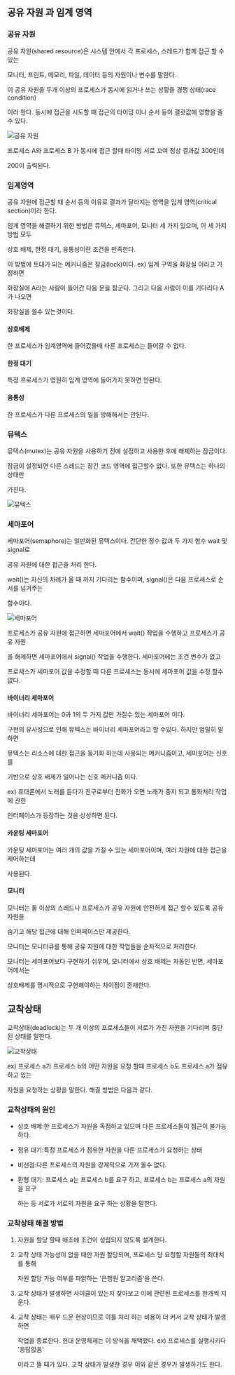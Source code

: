 ## 공유 자원 과 임계 영역



### 공유 자원

공유 자원(shared resource)은 시스템 안에서 각 프로세스, 스레드가 함께 접근 할 수 있는

모니터, 프린트, 메모리, 파일, 데이터 등의 자원이나 변수를 말한다.

이 공유 자원을 두개 이상의 프로세스가 동시에 읽거나  쓰는 상황을 경쟁 상태(race condition)

이라 한다. 동시에 접근을 시도할 때 접근의 타이밍 이나 순서 등이 결괏값에 영향을 줄 수 있다.

![공유 자원](https://user-images.githubusercontent.com/59475851/212529580-127db0af-669f-4b71-bcd7-119e45210dd1.png)

프로세스 A와 프로세스 B 가 동시에 접근 할때 타이밍 서로 꼬여 정상 결과값 300인데

200이 출력된다.



### 임계영역

공유 자원에 접근할 때 순서 등의 이유로 결과가 달라지는 영역을 임계 영역(critical section)이라 한다.

임계 영역을 해결하기 위한 방법은 뮤텍스, 세마포어, 모니터 세 가지 있으며, 이 세 가지 방법 모두

상호 배제, 한정 대기, 융통성이란 조건을 만족한다.



이 방법에 토대가 되는 메커니즘은 잠금(lock)이다. ex) 임계 구역을 화장실 이라고 가정하면

화장실에 A라는 사람이 들어간 다음 문을 잠군다. 그리고 다음 사람이 이를 기다리다 A가 나오면

화장실을 쓸수 있는것이다.



#### 상호배제

한 프로세스가 임계영역에 들어갔을때 다른 프로세스는 들어갈 수 없다.

#### 한정 대기

특정 프로세스가 영원히 임계 영역에 들어가지 못하면 안된다.

#### 융통성

한 프로세스가 다른 프로세스의 일을 방해해서는 안된다.



### 뮤텍스

뮤텍스(mutex)는 공유 자원을 사용하기 전에 설정하고 사용한 후에 해제하는 잠금이다.

잠금이 설정되면 다른 스레드는 잠긴 코드 영역에 접근할수 없다. 또한 뮤텍스는 하나의 상태만

가진다.

![뮤텍스](https://user-images.githubusercontent.com/59475851/212529592-ebf6eafa-8e27-404c-9e9b-f9fa857c2c75.png)

### 세마포어

세마포어(semaphore)는 일반화된 뮤텍스이다. 간단한 정수 값과 두 가지 함수 wait 및 signal로

공유 자원에 대한 접근을 처리 한다.

wait()는 자신의 차례가 올 때 까지 기다리는 함수이며, signal()은 다음 프로세스로 순서를 넘겨주는

함수이다.

![세마포어](https://user-images.githubusercontent.com/59475851/212529596-4e20d6cb-7b0a-4977-bc74-49b8fb4419f1.png)

프로세스가 공유 자원에 접근하면 세마포어에서 wait() 작업을 수행하고 프로세스가 공유 자원

을 해제하면 세마포어에서 signal() 작업을 수행한다. 세마포어에는 조건 변수가 없고

프로세스가 세마포어 값을 수정할 때 다른 프로세스는 동시에 세마포어 값을 수정 할수 없다.



#### 바이너리 세마포어

바이너리 세마포어는 0과 1의 두 가지 값만 가질수 있는 세마포어 이다.

구현의 유사성으로 인해 뮤텍스는 바이너리 세마포어라고 할 수있다. 하지만 엄밀히 말하면

뮤텍스는 리소스에 대한 접근을 동기화 하는데 사용되는 메커니즘이고, 세마포어는 신호를

기반으로 상호 배제가 일어나는 신호 메커니즘 이다.



ex) 휴대폰에서 노래를 듣다가 친구로부터 전화가 오면 노래가 중지 되고 통화처리 작업에 관한

인터페이스가 등장하는 것을 상상하면 된다.



#### 카운팅 세마포어

카운팅 세마포어는 여러 개의 값을 가질 수 있는 세마포어이며, 여러 자원에 대한 접근을 제어하는데

사용된다.



#### 모니터

모니터는 둘 이상의 스레드나 프로세스가 공유 자원에 안전하게 접근 할수 있도록 공유 자원을

숨기고 해당 접근에 대해 인퍼페이스만 제공한다.

모니터는 모니터큐를 통해 공유 자원에 대한 작업들을 순차적으로 처리한다.

모니터는 세마포어보다 구현하기 쉬우며, 모니터에서 상호 배제는 자동인 반면, 세마포어에서는

상호배제를 명시적으로 구현해야하는 차이점이 존재한다.



## 교착상태

교착상태(deadlock)는 두 개 이상의 프로세스들이 서로가 가진 자원을 기다리며 중단된 상태를 말한다.

![교착상태](https://user-images.githubusercontent.com/59475851/212529603-bc7e6218-5ef6-4dd4-ba7f-663423820523.jpeg)

ex) 프로세스 a가 프로세스 b의 어떤 자원을 요청 할때 프로세스 b도 프로세스 a가 점유하고 있는

자원을 요청하는 상황을 말한다. 해결 방법은 다음과 같다.



### 교착상태의 원인

* 상호 배제:한 프로세스가 자원을 독점하고 있으며 다른 프로세스들이 접근이 불가능하다.

* 점유 대기:특정 프로세스가 점유한 자원을 다른 프로세스가 요청하는 상태

* 비선점:다른 프로세스의 자원을 강제적으로 가져 올수 없다.

* 환형 대기: 프로세스 a는 프로세스 b를 요구 하고, 프로세스 b는 프로세스 a의 자원을 요구

  하는 등 서로가 서로의 자원을 요구 하는 상황을 말한다.



### 교착상태 해결 방법

1. 자원을 할당 할때 애초에 조건이 성립되지 않도록 설계한다.

2. 교착 상태 가능성이 없을 때만 자원 할당되며, 프로세스 당 요청할 자원들의 최대치를 통해

   자원 할당 가능 여부를 파앍하는 '은행원 알고리즘'을 쓴다.

3. 교착 상태가 발생하면 사이클이 있는지 찾아보고 이에 관련된 프로세스를 한개씩 지운다.

4. 교착 상태는 매우 드문 현상이므로 이를 처리 하는 비용이 더 커서 교착 상태가 발생하면

   작업을 종료한다. 현대 운영체제는 이 방식을 채택했다. ex) 프로세스를 실행시키다 '응답없음'

   이라고 뜰 때가 있다. 교착 상태가 발생한 경우 이와 같은 경우가 발생하기도 한다.

